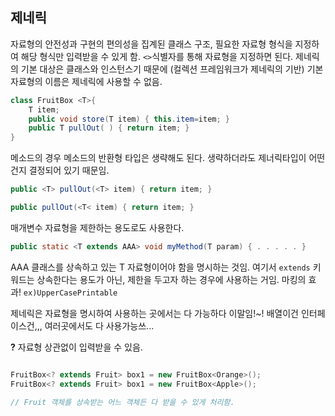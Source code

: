 ﻿## 제네릭

자료형의 안전성과 구현의 편의성을 집계된 클래스 구조,
필요한 자료형 형식을 지정하여 해당 형식만 입력받을 수 있게 함.
`<>`식별자를 통해 자료형을 지정하면 된다. 
제네릭의 기본 대상은 클래스와 인스턴스기 때문에 (컬렉션 프레임워크가 제네릭의 기반) 기본 자료형의 이름은 제네릭에 사용할 수 없음.

```java
class FruitBox <T>{
	T item;
	public void store(T item) { this.item=item; }
	public T pullOut( ) { return item; }
}
```

메소드의 경우 메소드의 반환형 타입은 생략해도 된다. 생략하더라도 제너릭타입이 어떤 건지 결정되어 있기 때문임.

```java
public <T> pullOut(<T> item) { return item; }

public pullOut(<T< item) { return item; }
```

매개변수 자료형을 제한하는 용도로도 사용한다.

```java
public static <T extends AAA> void myMethod(T param) { . . . . . }
```

AAA 클래스를 상속하고 있는 T 자료형이어야 함을 명시하는 것임. 여기서 `extends` 키워드는 상속한다는 용도가 아닌, 제한을 두고자 하는 경우에 사용하는 거임. 마킹의 효과! `ex)UpperCasePrintable`

제네릭은 자료형을 명시하여 사용하는 곳에서는 다 가능하다 이말임!~! 배열이건 인터페이스건,,, 여러곳에서도 다 사용가능쓰...

**?**
자료형 상관없이 입력받을 수 있음.  

```java

FruitBox<? extends Fruit> box1 = new FruitBox<Orange>();
FruitBox<? extends Fruit> box1 = new FruitBox<Apple>();

// Fruit 객체를 상속받는 어느 객체든 다 받을 수 있게 처리함.
```


